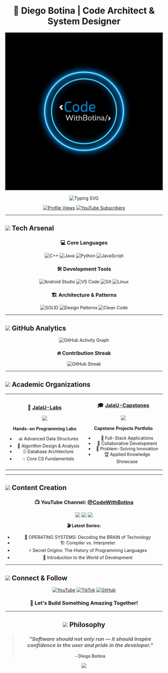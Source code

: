 # <div align="center">🎯 Diego Botina | Code Architect & System Designer</div>

<div align="center">

![Banner](https://github.com/CodeWithBotinaOficial/CodeWithBotinaOficial/blob/main/assets/banner.png)

<img src="https://readme-typing-svg.herokuapp.com?font=Fira+Code&weight=600&size=28&duration=3000&pause=1000&color=00D4FF&center=true&vCenter=true&random=false&width=600&lines=Software+Developer+%F0%9F%9A%80;System+Architecture+Expert+%F0%9F%8F%97%EF%B8%8F;Future+OS+Creator+%F0%9F%92%BB;Performance+Optimization+Guru+%E2%9A%A1" alt="Typing SVG" />

[![Profile Views](https://komarev.com/ghpvc/?username=CodeWithBotinaOficial&color=00D4FF&style=for-the-badge&label=PROFILE+VIEWS)](https://github.com/CodeWithBotinaOficial)
[![YouTube Subscribers](https://img.shields.io/youtube/channel/subscribers/UC2fUxCTj73uiFlz06bznJbg?style=for-the-badge&logo=youtube&logoColor=white&color=FF0000&label=SUBSCRIBERS)](https://www.youtube.com/@CodeWithBotina)

</div>

---

## <img src="https://media.giphy.com/media/WUlplcMpOCEmTGBtBW/giphy.gif" width="50"> **Tech Arsenal**

<div align="center">

### 💻 **Core Languages**
![C++](https://img.shields.io/badge/C++-00599C?style=for-the-badge&logo=cplusplus&logoColor=white&labelColor=000)
![Java](https://img.shields.io/badge/Java-ED8B00?style=for-the-badge&logo=openjdk&logoColor=white&labelColor=000)
![Python](https://img.shields.io/badge/Python-3776AB?style=for-the-badge&logo=python&logoColor=white&labelColor=000)
![JavaScript](https://img.shields.io/badge/JavaScript-F7DF1E?style=for-the-badge&logo=javascript&logoColor=black&labelColor=000)

### 🛠️ **Development Tools**
![Android Studio](https://img.shields.io/badge/Android_Studio-3DDC84?style=for-the-badge&logo=android-studio&logoColor=white&labelColor=000)
![VS Code](https://img.shields.io/badge/VS_Code-0078D7?style=for-the-badge&logo=visual-studio-code&logoColor=white&labelColor=000)
![Git](https://img.shields.io/badge/Git-F05032?style=for-the-badge&logo=git&logoColor=white&labelColor=000)
![Linux](https://img.shields.io/badge/Linux-FCC624?style=for-the-badge&logo=linux&logoColor=black&labelColor=000)

### 🏗️ **Architecture & Patterns**
![SOLID](https://img.shields.io/badge/SOLID-FF6B35?style=for-the-badge&logo=architecture&logoColor=white&labelColor=000)
![Design Patterns](https://img.shields.io/badge/Design_Patterns-4A90E2?style=for-the-badge&logo=blueprint&logoColor=white&labelColor=000)
![Clean Code](https://img.shields.io/badge/Clean_Code-00C851?style=for-the-badge&logo=codeclimate&logoColor=white&labelColor=000)

</div>

---

## <img src="https://media.giphy.com/media/iY8CRBdQXODJSCERIr/giphy.gif" width="50"> **GitHub Analytics**

<div align="center">

![GitHub Activity Graph](https://github-readme-activity-graph.vercel.app/graph?username=CodeWithBotinaOficial&theme=tokyo-night&hide_border=true&area=true)

### 🔥 **Contribution Streak**
![GitHub Streak](https://streak-stats.demolab.com?user=CodeWithBotinaOficial&theme=tokyonight&hide_border=true&date_format=M%20j%5B%2C%20Y%5D)

</div>

---

## <img src="https://media.giphy.com/media/zOvBKUUEERdNm/giphy.gif" width="50"> **Academic Organizations**

<table align="center">
<tr>
<td align="center" width="50%">

### 🔬 **[JalaU-Labs](https://github.com/JalaU-Labs)**
<img src="https://img.shields.io/badge/Focus-Algorithms_&_Data_Structures-blue?style=for-the-badge" />

**Hands-on Programming Labs**
- 📊 Advanced Data Structures
- 🧮 Algorithm Design & Analysis  
- 🗄️ Database Architecture
- 💡 Core CS Fundamentals

</td>
<td align="center" width="50%">

### 🎓 **[JalaU-Capstones](https://github.com/JalaU-Capstones)**
<img src="https://img.shields.io/badge/Focus-End_to_End_Systems-green?style=for-the-badge" />

**Capstone Projects Portfolio**
- 🚀 Full-Stack Applications
- 👥 Collaborative Development
- 🎯 Problem-Solving Innovation
- 🏆 Applied Knowledge Showcase

</td>
</tr>
</table>

---

## <img src="https://media.giphy.com/media/LnQjpWaON8nhr21vNW/giphy.gif" width="50"> **Content Creation**

<div align="center">

### 📺 **YouTube Channel: [@CodeWithBotina](https://www.youtube.com/@CodeWithBotina)**

<img src="https://img.shields.io/badge/Content-Programming_Tutorials-red?style=for-the-badge&logo=youtube" />
<img src="https://img.shields.io/badge/Focus-History_of_software_development-orange?style=for-the-badge" />
<img src="https://img.shields.io/badge/Goal-100K_Subscribers-yellow?style=for-the-badge" />

**🎬 Latest Series:**
- 🚀 OPERATING SYSTEMS: Decoding the BRAIN of Technology
- 🏗️ Compiler vs. Interpreter 
- ⚡ Secret Origins: The History of Programming Languages
- 🎨 Introduction to the World of Development

</div>

---

## <img src="https://media.giphy.com/media/M9gbBd9nbDrOTu1Mqx/giphy.gif" width="50"> **Connect & Follow**

<div align="center">

[![YouTube](https://img.shields.io/badge/YouTube-FF0000?style=for-the-badge&logo=youtube&logoColor=white&labelColor=000)](https://www.youtube.com/@CodeWithBotina)
[![TikTok](https://img.shields.io/badge/TikTok-000000?style=for-the-badge&logo=tiktok&logoColor=white&labelColor=000)](https://www.tiktok.com/@codewithbotina)
[![GitHub](https://img.shields.io/badge/GitHub-100000?style=for-the-badge&logo=github&logoColor=white&labelColor=000)](https://github.com/CodeWithBotinaOficial)

### 💬 **Let's Build Something Amazing Together!**

</div>

---

<div align="center">

## <img src="https://media.giphy.com/media/jp8lWlBjGahPFAljBa/giphy.gif" width="50"> **Philosophy**

> ### *"Software should not only run — it should inspire confidence in the user and pride in the developer."*
> 
> **- Diego Botina**

<img src="https://capsule-render.vercel.app/api?type=waving&color=gradient&height=100&section=footer" />

</div>
